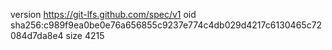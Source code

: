 version https://git-lfs.github.com/spec/v1
oid sha256:c989f9ea0be0e76a656855c9237e774c4db029d4217c6130465c72084d7da8e4
size 4215
